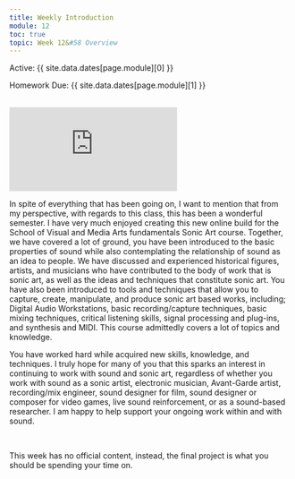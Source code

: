 ```yaml
---
title: Weekly Introduction
module: 12
toc: true
topic: Week 12&#58 Overview
---
```



Active: {{ site.data.dates[page.module][0] }}

Homework Due: {{ site.data.dates[page.module][1] }}


<br />

<!-- <div class="embed-responsive embed-responsive-16by9"><iframe class="embed-responsive-item" src="https://www.youtube.com/embed/-HbwzBMDz4U" frameborder="0" allow="accelerometer; autoplay; encrypted-media; gyroscope; picture-in-picture" allowfullscreen></iframe></div> -->

<!-- For Fall 2021, change out for next semester -->

<div class="embed-responsive embed-responsive-16by9"><iframe class="embed-responsive-item" src="https://www.youtube.com/embed/OY1eXuNyXlw" frameborder="0" allow="accelerometer; autoplay; encrypted-media; gyroscope; picture-in-picture" allowfullscreen></iframe></div>

In spite of everything that has been going on, I want to mention that from my perspective, with regards to this class, this has been a wonderful semester. I have very much enjoyed creating this new online build for the School of Visual and Media Arts fundamentals Sonic Art course. Together, we have covered a lot of ground, you have been introduced to the basic properties of sound while also contemplating the relationship of sound as an idea to people. We have discussed and experienced historical figures, artists, and musicians who have contributed to the body of work that is sonic art, as well as the ideas and techniques that constitute sonic art. You have also been introduced to tools and techniques that allow you to capture, create, manipulate, and produce sonic art based works, including; Digital Audio Workstations, basic recording/capture techniques, basic mixing techniques, critical listening skills, signal processing and plug-ins, and synthesis and MIDI. This course admittedly covers a lot of topics and knowledge.

You have worked hard while acquired new skills, knowledge, and techniques. I truly hope for many of you that this sparks an interest in continuing to work with sound and sonic art, regardless of whether you work with sound as a sonic artist, electronic musician, Avant-Garde artist, recording/mix engineer, sound designer for film, sound designer or composer for video games, live sound reinforcement, or as a sound-based researcher. I am happy to help support your ongoing work within and with sound.


<br />

This week has no official content, instead, the final project is what you should be spending your time on.
